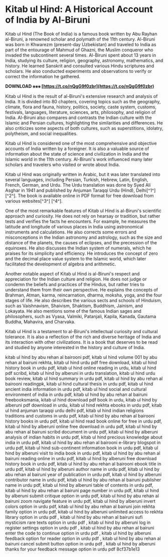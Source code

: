 # Kitab ul Hind: A Historical Account of India by Al-Biruni
 
Kitab ul Hind (The Book of India) is a famous book written by Abu Rayhan al-Biruni, a renowned scholar and polymath of the 11th century. Al-Biruni was born in Khwarezm (present-day Uzbekistan) and traveled to India as part of the entourage of Mahmud of Ghazni, the Muslim conqueror who invaded the subcontinent several times. Al-Biruni spent about 13 years in India, studying its culture, religion, geography, astronomy, mathematics, and history. He learned Sanskrit and consulted various Hindu scriptures and scholars. He also conducted experiments and observations to verify or correct the information he gathered.
 
**DOWNLOAD ⚹⚹⚹ [https://t.co/nQgG9f0zbr](https://t.co/nQgG9f0zbr)**


 
Kitab ul Hind is the result of al-Biruni's extensive research and analysis of India. It is divided into 80 chapters, covering topics such as the geography, climate, flora and fauna, history, politics, society, caste system, customs, festivals, languages, literature, sciences, arts, philosophy, and religion of India. Al-Biruni also compares and contrasts the Indian culture with the Islamic and Persian cultures, highlighting the similarities and differences. He also criticizes some aspects of both cultures, such as superstitions, idolatry, polytheism, and social inequalities.
 
Kitab ul Hind is considered one of the most comprehensive and objective accounts of India written by a foreigner. It is also a valuable source of information about the state of science and civilization in India and the Islamic world in the 11th century. Al-Biruni's work influenced many later scholars and travelers who visited or wrote about India.
 
Kitab ul Hind was originally written in Arabic, but it was later translated into several languages, including Persian, Turkish, Hebrew, Latin, English, French, German, and Urdu. The Urdu translation was done by Syed Ali Asghar in 1941 and published by Anjuman Taraqqi Urdu (Hind), Delhi[^1^] [^2^]. The book is available online in PDF format for free download from various websites[^3^] [^4^].
  
One of the most remarkable features of Kitab ul Hind is al-Biruni's scientific approach and curiosity. He does not rely on hearsay or tradition, but rather tests and verifies the facts he encounters. For example, he measures the latitude and longitude of various places in India using astronomical instruments and calculations. He also corrects some errors and misconceptions in the Indian astronomy and astrology, such as the size and distance of the planets, the causes of eclipses, and the precession of the equinoxes. He also discusses the Indian system of numerals, which he praises for its simplicity and efficiency. He introduces the concept of zero and the decimal place value system to the Islamic world, which later facilitated the development of algebra and arithmetic.
 
Another notable aspect of Kitab ul Hind is al-Biruni's respect and appreciation for the Indian culture and religion. He does not judge or condemn the beliefs and practices of the Hindus, but rather tries to understand them from their own perspective. He explains the concepts of Brahman, Atman, karma, reincarnation, dharma, moksha, yoga, and the four stages of life. He also describes the various sects and schools of Hinduism, such as Vaishnavism, Shaivism, Shaktism, Buddhism, Jainism, and Lokayata. He also mentions some of the famous Indian sages and philosophers, such as Vyasa, Valmiki, Patanjali, Kapila, Kanada, Gautama Buddha, Mahavira, and Charvaka.
 
Kitab ul Hind is a testament to al-Biruni's intellectual curiosity and cultural tolerance. It is also a reflection of the rich and diverse heritage of India and its interaction with other civilizations. It is a book that deserves to be read and studied by anyone interested in the history and culture of India.
 
kitab ul hind by abu rehan al bairooni pdf,  kitab ul hind volume 001 by abu rehan al bairuni rekhta,  kitab ul hind urdu pdf free download,  kitab ul hind history book in urdu pdf,  kitab ul hind online reading in urdu,  kitab ul hind pdf scribd,  kitab ul hind by alberuni in urdu translation,  kitab ul hind urdu book review,  kitab ul hind summary in urdu pdf,  kitab ul hind by abu rehan al bairooni readingpk,  kitab ul hind cultural thesis in urdu pdf,  kitab ul hind ancient india information in urdu pdf,  kitab ul hind social and cultural environment of india in urdu pdf,  kitab ul hind by abu rehan al bairuni freebooksmania,  kitab ul hind download pdf book in urdu,  kitab ul hind by alberuni pdf download in urdu,  kitab ul hind rekhta ebooks in urdu pdf,  kitab ul hind anjuman taraqqi urdu delhi pdf,  kitab ul hind indian religions traditions and customs in urdu pdf,  kitab ul hind by abu rehan al bairooni history books in urdu pdf,  kitab ul hind read book online for free in urdu pdf,  kitab ul hind by alberuni online free download in urdu pdf,  kitab ul hind by abu rehan al bairuni scribd document in urdu pdf,  kitab ul hind by alberuni analysis of indian habits in urdu pdf,  kitab ul hind precious knowledge about india in urdu pdf,  kitab ul hind by abu rehan al bairooni e-library blogspot in urdu pdf,  kitab ul hind sub-continent information book in urdu pdf,  kitab ul hind by alberuni visit to india book in urdu pdf,  kitab ul hind by abu rehan al bairuni reading online in urdu pdf,  kitab ul hind by alberuni free download history book in urdu pdf,  kitab ul hind by abu rehan al bairooni ebook title in urdu pdf,  kitab ul hind by alberuni author name in urdu pdf,  kitab ul hind by abu rehan al bairuni year of publication in urdu pdf,  kitab ul hind by alberuni contributor name in urdu pdf,  kitab ul hind by abu rehan al bairuni publisher name in urdu pdf,  kitab ul hind by alberuni table of contents in urdu pdf,  kitab ul hind by abu rehan al bairuni page number in urdu pdf,  kitab ul hind by alberuni submit critique option in urdu pdf,  kitab ul hind by abu rehan al bairuni zoom navigate feature in urdu pdf,  kitab ul hind by alberuni invert colors option in urdu pdf,  kitab ul hind by abu rehan al bairuni join rekhta family option in urdu pdf,  kitab ul hind by alberuni unlimited access to rekhta library option in urdu pdf ,  kitab ul hind by abu rehan al bairuni sufi mysticism rare texts option in urdu pdf ,  kitab ul hind by alberuni log in register settings option in urdu pdf ,  kitab ul hind by abu rehan al bairuni enter the code to continue option in urdu pdf ,  kitab ul hind by alberuni feedback option for reader option in urdu pdf ,  kitab ul hind by abu rehan al bairuni cancel submit button option in urdu pdf ,  kitab ul hind by alberuni thanks for your feedback message option in urdu pdf
 8cf37b1e13
 
